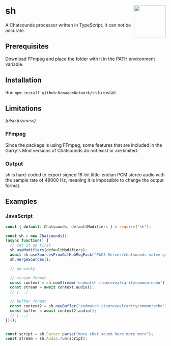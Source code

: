 # sh <img align="right" width="100" src="https://litterbin.dev/media/sh.png">
A Chatsounds processor written in TypeScript. It can not be accurate.

## Prerequisites
Download FFmpeg and place the folder with it in the PATH environment variable.

## Installation
Run `npm install github:NonagonNetwork/sh` to install.

## Limitations
*(also laziness)*

### FFmpeg
Since the package is using FFmpeg, some features that are included in the Garry's
Mod versions of Chatsounds do not exist or are limited.

### Output
sh is hard-coded to export signed 16-bit little-endian PCM stereo audio with
the sample rate of 48000 Hz, meaning it is impossible to change the output format.

## Examples

### JavaScript
```js
const { default: Chatsounds, defaultModifiers } = require("sh");

const sh = new Chatsounds();
(async function() {
  // set it up first
  sh.useModifiers(defaultModifiers);
  await sh.useSourcesFromGitHubMsgPack("PAC3-Server/chatsounds-valve-games", "master", "csgo");
  sh.mergeSources();

  // go wacky

  // stream format
  const context = sh.newStream('endmatch itemrevealraritycommon:echo');
  const stream = await context.audio();
  // [...]

  // buffer format
  const context2 = sh.newBuffer('endmatch itemrevealraritycommon:echo');
  const buffer = await context2.audio();
  // [...]
})();


const script = sh.Parser.parse("more chat sound here more more");
const stream = sh.Audio.run(script);
```